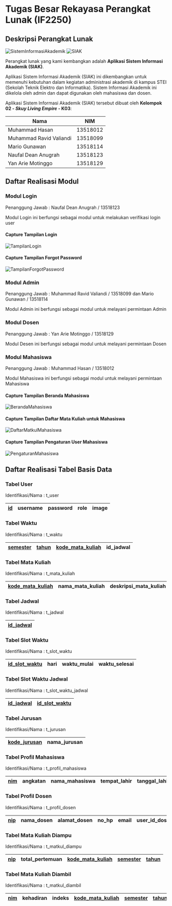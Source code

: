 # Tugas Besar Rekayasa Perangkat Lunak (IF2250)

## Deskripsi Perangkat Lunak

![SistemInformasiAkademik](img/logo_siak.png) ![SIAK](img/SIAK.png)

Perangkat lunak yang kami kembangkan adalah **Aplikasi Sistem Informasi Akademik (SIAK)**.

Aplikasi Sistem Informasi Akademik (SIAK) ini dikembangkan untuk memenuhi kebutuhan dalam kegiatan
administrasi akademik di kampus STEI (Sekolah Teknik Elektro dan Informatika). Sistem
Informasi Akademik ini dikelola oleh admin dan dapat digunakan oleh mahasiswa dan dosen.

Aplikasi Sistem Informasi Akademik (SIAK) tersebut dibuat oleh **Kelompok 02 - _Skuy Living Empire_ - K03**:

| **Nama** | **NIM** |
| ------ | ------ |
| Muhammad Hasan | 13518012 |
| Muhammad Ravid Valiandi | 13518099 | 
| Mario Gunawan | 13518114 |
| Naufal Dean Anugrah | 13518123 |
| Yan Arie Motinggo | 13518129 |

## Daftar Realisasi Modul

### Modul Login

Penanggung Jawab : Naufal Dean Anugrah / 13518123

Modul Login ini berfungsi sebagai modul untuk melakukan verifikasi login user <!-- Silahkan hapus/tambah/edit deskripsi jika diperlukan -->

#### Capture Tampilan Login

![TampilanLogin](docs/TampilanLogin.png)

#### Capture Tampilan Forgot Password

![TampilanForgotPassword](docs/TampilanForgotPassword.png)

### Modul Admin

Penanggung Jawab : Muhammad Ravid Valiandi / 13518099 dan Mario Gunawan / 13518114

Modul Admin ini berfungsi sebagai modul untuk melayani permintaan Admin <!-- Silahkan hapus/tambah/edit deskripsi jika diperlukan -->

<!-- Isi Capture Tampilan Layar (jika ada) -->

### Modul Dosen

Penanggung Jawab : Yan Arie Motinggo / 13518129

Modul Desen ini berfungsi sebagai modul untuk melayani permintaan Dosen <!-- Silahkan hapus/tambah/edit deskripsi jika diperlukan -->

<!-- Isi Capture Tampilan Layar (jika ada) -->

### Modul Mahasiswa

Penanggung Jawab : Muhammad Hasan / 13518012

Modul Mahasiswa ini berfungsi sebagai modul untuk melayani permintaan Mahasiswa <!-- Silahkan hapus/tambah/edit deskripsi jika diperlukan -->

#### Capture Tampilan Beranda Mahasiswa

![BerandaMahasiswa](docs/BerandaMahasiswa.png)

#### Capture Tampilan Daftar Mata Kuliah untuk Mahasiswa

![DaftarMatkulMahasiswa](docs/DaftarMataKuliahMahasiswa.png)

#### Capture Tampilan Pengaturan User Mahasiswa

![PengaturanMahasiswa](docs/PengaturanMahasiswa.png)

## Daftar Realisasi Tabel Basis Data

### Tabel User

Identifikasi/Nama : t_user

|  <ins>id</ins>| username | password | role | image |
| ------ | ------ | ------ | ------ | ------ |

### Tabel Waktu

Identifikasi/Nama : t_waktu

|  <ins>semester</ins>| <ins>tahun</ins> | <ins>kode_mata_kuliah</ins> | id_jadwal |
| ------ | ------ | ------ | ------ |

### Tabel Mata Kuliah

Identifikasi/Nama : t_mata_kuliah

|  <ins>kode_mata_kuliah</ins>| nama_mata_kuliah | deskripsi_mata_kuliah | kode_jurusan |
| ------ | ------ | ------ | ------ |

### Tabel Jadwal

Identifikasi/Nama : t_jadwal

|  <ins>id_jadwal</ins>|
| ------ |

### Tabel Slot Waktu

Identifikasi/Nama : t_slot_waktu

|  <ins>id_slot_waktu</ins>| hari | waktu_mulai | waktu_selesai |
| ------ | ------ | ------ | ------ |

### Tabel Slot Waktu Jadwal

Identifikasi/Nama : t_slot_waktu_jadwal

|  <ins>id_jadwal</ins> | <ins>id_slot_waktu</ins> |
| ------ | ------ |

### Tabel Jurusan

Identifikasi/Nama : t_jurusan

|  <ins>kode_jurusan</ins>|  nama_jurusan |
| ------ | ------ |

### Tabel Profil Mahasiswa

Identifikasi/Nama : t_profil_mahasiswa

|  <ins>nim</ins>| angkatan | nama_mahasiswa | tempat_lahir | tanggal_lahir | alamat_rumah | alamat_tinggal | email | user_id_mahasiswa | kode_jurusan | nip_dosen_wali |
| ------ | ------ | ------ | ------ | ------ | ------ | ------ | ------ | ------ | ------ | ------ |

### Tabel Profil Dosen

Identifikasi/Nama : t_profil_dosen

|  <ins>nip</ins>| nama_dosen | alamat_dosen | no_hp | email | user_id_dosen | kode_jurusan |
| ------ | ------ | ------ |  ------ | ------ | ------ | ------ |

### Tabel Mata Kuliah Diampu

Identifikasi/Nama : t_matkul_diampu

|  <ins>nip</ins>| total_pertemuan | <ins>kode_mata_kuliah</ins> | <ins>semester</ins> | <ins>tahun</ins> |
| ------ | ------ | ------ |  ------ | ------ |

### Tabel Mata Kuliah Diambil

Identifikasi/Nama : t_matkul_diambil

|  <ins>nim</ins>| kehadiran | indeks | <ins>kode_mata_kuliah</ins> | <ins>semester</ins> | <ins>tahun</ins> |
| ------ | ------ | ------ |  ------ | ------ | ------ |